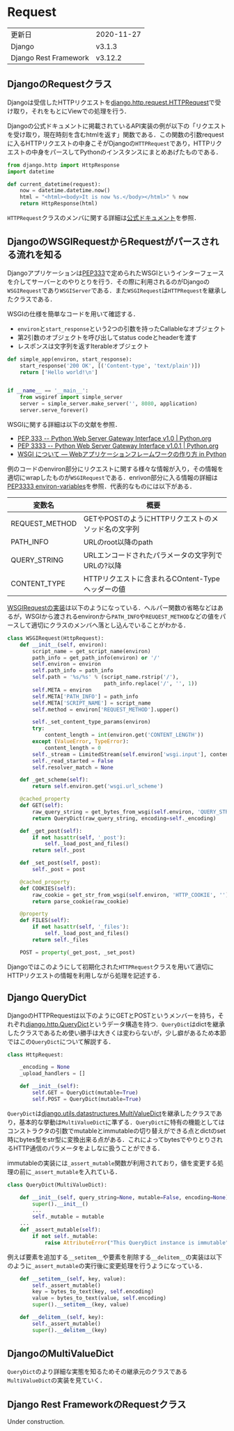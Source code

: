 # Request

|  |  |
|--|--|
| 更新日 | 2020-11-27 |
| Django | v3.1.3 |
| Django Rest Framework | v3.12.2 |

## DjangoのRequestクラス

Djangoは受信したHTTPリクエストを[django.http.request.HTTPRequest](https://github.com/django/django/blob/master/django/http/request.py)で受け取り，それをもとにViewでの処理を行う．

Djangoの公式ドキュメントに掲載されているAPI実装の例が以下の「リクエストを受け取り，現在時刻を含むhtmlを返す」関数である．この関数の引数requestに入るHTTPリクエストの中身こそがDjangoの`HTTPRequest`であり，HTTPリクエストの中身をパースしてPythonのインスタンスにまとめあげたものである．

```python
from django.http import HttpResponse
import datetime

def current_datetime(request):
    now = datetime.datetime.now()
    html = "<html><body>It is now %s.</body></html>" % now
    return HttpResponse(html)
```

`HTTPRequest`クラスのメンバに関する詳細は[公式ドキュメント](https://docs.djangoproject.com/en/3.1/ref/request-response/#django.http.HttpRequest)を参照．

## DjangoのWSGIRequestからRequestがパースされる流れを知る

Djangoアプリケーションは[PEP333](https://www.python.org/dev/peps/pep-0333/)で定められたWSGIというインターフェースを介してサーバーとのやりとりを行う．その際に利用されるのがDjangoの`WSGIRequest`であり`WSGIServer`である．また`WSGIRequest`は`HTTPRequest`を継承したクラスである．

WSGIの仕様を簡単なコードを用いて確認する．

- `environ`と`start_response`という2つの引数を持ったCallableなオブジェクト
- 第2引数のオブジェクトを呼び出してstatus codeとheaderを渡す
- レスポンスは文字列を返すIterableオブジェクト

```python
def simple_app(environ, start_response):
    start_response('200 OK', [('Content-type', 'text/plain')])
    return ['Hello world!\n']


if __name__ == '__main__':
    from wsgiref import simple_server
    server = simple_server.make_server('', 8080, application)
    server.serve_forever()
```

WSGIに関する詳細は以下の文献を参照．

- [PEP 333 -- Python Web Server Gateway Interface v1.0 | Python.org](https://www.python.org/dev/peps/pep-0333/)
- [PEP 3333 -- Python Web Server Gateway Interface v1.0.1 | Python.org](https://www.python.org/dev/peps/pep-3333/)
- [WSGI について &#8212; Webアプリケーションフレームワークの作り方 in Python](https://c-bata.link/webframework-in-python/wsgi.html)

例のコードのenviron部分にリクエストに関する様々な情報が入り，その情報を適切にwrapしたものが`WSGIRequest`である．enrivon部分に入る情報の詳細は[PEP3333 environ-variables](https://www.python.org/dev/peps/pep-3333/#environ-variables)を参照．代表的なものには以下がある．

| 変数名 | 概要 |
|--|--|
| REQUEST_METHOD | GETやPOSTのようにHTTPリクエストのメソッド名の文字列 |
| PATH_INFO | URLのroot以降のpath |
| QUERY_STRING | URLエンコードされたパラメータの文字列でURLの?以降 |
| CONTENT_TYPE | HTTPリクエストに含まれるCOntent-Typeヘッダーの値 |

[WSGIRequestの実装](https://github.com/django/django/blob/master/django/core/handlers/wsgi.py)は以下のようになっている．ヘルパー関数の省略などはあるが，WSGIから渡されるenvironから`PATH_INFO`や`REUQEST_METHOD`などの値をパースして適切にクラスのメンバへ落とし込んでいることがわかる．

```python
class WSGIRequest(HttpRequest):
    def __init__(self, environ):
        script_name = get_script_name(environ)
        path_info = get_path_info(environ) or '/'
        self.environ = environ
        self.path_info = path_info
        self.path = '%s/%s' % (script_name.rstrip('/'),
                               path_info.replace('/', '', 1))
        self.META = environ
        self.META['PATH_INFO'] = path_info
        self.META['SCRIPT_NAME'] = script_name
        self.method = environ['REQUEST_METHOD'].upper()

        self._set_content_type_params(environ)
        try:
            content_length = int(environ.get('CONTENT_LENGTH'))
        except (ValueError, TypeError):
            content_length = 0
        self._stream = LimitedStream(self.environ['wsgi.input'], content_length)
        self._read_started = False
        self.resolver_match = None

    def _get_scheme(self):
        return self.environ.get('wsgi.url_scheme')

    @cached_property
    def GET(self):
        raw_query_string = get_bytes_from_wsgi(self.environ, 'QUERY_STRING', '')
        return QueryDict(raw_query_string, encoding=self._encoding)

    def _get_post(self):
        if not hasattr(self, '_post'):
            self._load_post_and_files()
        return self._post

    def _set_post(self, post):
        self._post = post

    @cached_property
    def COOKIES(self):
        raw_cookie = get_str_from_wsgi(self.environ, 'HTTP_COOKIE', '')
        return parse_cookie(raw_cookie)

    @property
    def FILES(self):
        if not hasattr(self, '_files'):
            self._load_post_and_files()
        return self._files

    POST = property(_get_post, _set_post)
```

Djangoではこのようにして初期化された`HTTPRequest`クラスを用いて適切にHTTPリクエストの情報を利用しながら処理を記述する．

## Django QueryDict

DjangoのHTTPRequestは以下のようにGETとPOSTというメンバーを持ち，それぞれ[django.http.QueryDict](https://github.com/django/django/blob/master/django/http/request.py)というデータ構造を持つ．`QueryDict`はdictを継承したクラスであるため使い勝手は大きくは変わらないが，少し癖があるため本節ではこの`QueryDict`について解説する．

```python
class HttpRequest:

    _encoding = None
    _upload_handlers = []

    def __init__(self):
        self.GET = QueryDict(mutable=True)
        self.POST = QueryDict(mutable=True)
```

`QueryDict`は[django.utils.datastructures.MultiValueDict](https://github.com/django/django/blob/master/django/utils/datastructures.py)を継承したクラスであり，基本的な挙動は`MultiValueDict`に準ずる．`QueryDict`に特有の機能としてはコンストラクタの引数でmutableとimmutableの切り替えができる点とdictのset時にbytes型をstr型に変換出来る点がある．これによってbytesでやりとりされるHTTP通信のパラメータをよしなに扱うことができる．

immutableの実装には`_assert_mutable`関数が利用されており，値を変更する処理の前に`_assert_mutable`を入れている．

```python
class QueryDict(MultiValueDict):

    def __init__(self, query_string=None, mutable=False, encoding=None):
        super().__init__()
        ...
        self._mutable = mutable
    ...
    def _assert_mutable(self):
        if not self._mutable:
            raise AttributeError("This QueryDict instance is immutable")
```

例えば要素を追加する`__setitem__`や要素を削除する`__delitem__`の実装は以下のように`_assert_mutable`の実行後に変更処理を行うようになっている．

```python
    def __setitem__(self, key, value):
        self._assert_mutable()
        key = bytes_to_text(key, self.encoding)
        value = bytes_to_text(value, self.encoding)
        super().__setitem__(key, value)

    def __delitem__(self, key):
        self._assert_mutable()
        super().__delitem__(key)
```

## DjangoのMultiValueDict

`QueryDict`のより詳細な実態を知るためその継承元のクラスである`MultiValueDict`の実装を見ていく．


## Django Rest FrameworkのRequestクラス

Under construction.

